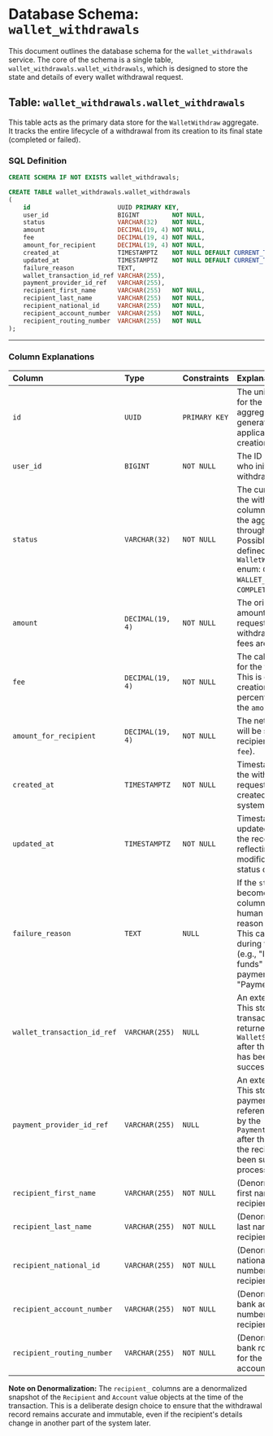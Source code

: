 # Database Schema: `wallet_withdrawals`

This document outlines the database schema for the `wallet_withdrawals` service. The core of the schema is a single
table, `wallet_withdrawals.wallet_withdrawals`, which is designed to store the state and details of every wallet
withdrawal request.

## Table: `wallet_withdrawals.wallet_withdrawals`

This table acts as the primary data store for the `WalletWithdraw` aggregate. It tracks the entire lifecycle of a
withdrawal from its creation to its final state (completed or failed).

### SQL Definition

```sql
CREATE SCHEMA IF NOT EXISTS wallet_withdrawals;

CREATE TABLE wallet_withdrawals.wallet_withdrawals
(
    id                        UUID PRIMARY KEY,
    user_id                   BIGINT         NOT NULL,
    status                    VARCHAR(32)    NOT NULL,
    amount                    DECIMAL(19, 4) NOT NULL,
    fee                       DECIMAL(19, 4) NOT NULL,
    amount_for_recipient      DECIMAL(19, 4) NOT NULL,
    created_at                TIMESTAMPTZ    NOT NULL DEFAULT CURRENT_TIMESTAMP,
    updated_at                TIMESTAMPTZ    NOT NULL DEFAULT CURRENT_TIMESTAMP,
    failure_reason            TEXT,
    wallet_transaction_id_ref VARCHAR(255),
    payment_provider_id_ref   VARCHAR(255),
    recipient_first_name      VARCHAR(255)   NOT NULL,
    recipient_last_name       VARCHAR(255)   NOT NULL,
    recipient_national_id     VARCHAR(255)   NOT NULL,
    recipient_account_number  VARCHAR(255)   NOT NULL,
    recipient_routing_number  VARCHAR(255)   NOT NULL
); 
```

-----

### Column Explanations

| Column                      | Type             | Constraints   | Explanation                                                                                                                                                                                                                   |
|:----------------------------|:-----------------|:--------------|:------------------------------------------------------------------------------------------------------------------------------------------------------------------------------------------------------------------------------|
| `id`                        | `UUID`           | `PRIMARY KEY` | The unique identifier for the withdrawal aggregate. This ID is generated by the application upon creation.                                                                                                                    |
| `user_id`                   | `BIGINT`         | `NOT NULL`    | The ID of the user who initiated the withdrawal request.                                                                                                                                                                      |
| `status`                    | `VARCHAR(32)`    | `NOT NULL`    | The current state of the withdrawal. This column is updated as the aggregate moves through its lifecycle. Possible values are defined by the `WalletWithdrawStatus` enum: `CREATED`, `WALLET_DEBITED`, `COMPLETED`, `FAILED`. |
| `amount`                    | `DECIMAL(19, 4)` | `NOT NULL`    | The original gross amount the user requested to withdraw, *before* any fees are applied.                                                                                                                                      |
| `fee`                       | `DECIMAL(19, 4)` | `NOT NULL`    | The calculated fee for the transaction. This is calculated on creation as a percentage (10%) of the `amount`.                                                                                                                 |
| `amount_for_recipient`      | `DECIMAL(19, 4)` | `NOT NULL`    | The net amount that will be sent to the recipient (`amount` - `fee`).                                                                                                                                                         |
| `created_at`                | `TIMESTAMPTZ`    | `NOT NULL`    | Timestamp of when the withdrawal request was first created in the system.                                                                                                                                                     |
| `updated_at`                | `TIMESTAMPTZ`    | `NOT NULL`    | Timestamp that is updated every time the record is saved, reflecting the last modification (e.g., a status change).                                                                                                           |
| `failure_reason`            | `TEXT`           | `NULL`        | If the `status` becomes `FAILED`, this column stores a human-readable reason for the failure. This can be set during the debit step (e.g., "Insufficient funds" ) or the payment step (e.g., "Payment rejected" ).            |
| `wallet_transaction_id_ref` | `VARCHAR(255)`   | `NULL`        | An external identifier. This stores the transaction ID returned by the `WalletServicePort` after the user's wallet has been successfully debited.                                                                             |
| `payment_provider_id_ref`   | `VARCHAR(255)`   | `NULL`        | An external identifier. This stores the payment receipt or reference ID returned by the `PaymentProviderPort` after the payment to the recipient has been successfully processed.                                             |
| `recipient_first_name`      | `VARCHAR(255)`   | `NOT NULL`    | (Denormalized) The first name of the recipient.                                                                                                                                                                               |
| `recipient_last_name`       | `VARCHAR(255)`   | `NOT NULL`    | (Denormalized) The last name of the recipient.                                                                                                                                                                                |
| `recipient_national_id`     | `VARCHAR(255)`   | `NOT NULL`    | (Denormalized) The national identification number of the recipient.                                                                                                                                                           |
| `recipient_account_number`  | `VARCHAR(255)`   | `NOT NULL`    | (Denormalized) The bank account number of the recipient.                                                                                                                                                                      |
| `recipient_routing_number`  | `VARCHAR(255)`   | `NOT NULL`    | (Denormalized) The bank routing number for the recipient's account.                                                                                                                                                           |

**Note on Denormalization:** The `recipient_` columns are a denormalized snapshot of the `Recipient`  and `Account`
value objects at the time of the transaction. This is a deliberate design choice to ensure that the withdrawal record
remains accurate and immutable, even if the recipient's details change in another part of the system later.